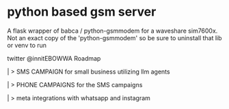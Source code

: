 # python based gsm server
A flask wrapper of babca / python-gsmmodem for a waveshare sim7600x.  Not an exact copy of the 'python-gsmmodem' so be sure to uninstall that lib or venv to run


twitter @innitEBOWWA
Roadmap


| > SMS CAMPAIGN for small business utilizing llm agents

| > PHONE CAMPAIGNS for the SMS campaigns

| > meta integrations with whatsapp and instagram
